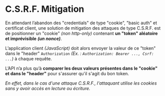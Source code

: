 # C.S.R.F. Mitigation

En attendant l’abandon des "credentials" de type "cookie", "basic auth" et certificat client, une solution de mitigation des attaques de type C.S.R.F. est de positionner un "cookie" _\(non http-only\)_ contenant **un "token" aléatoire et imprévisible** _**\(un nonce\)**_.

L’application client _\(JavaScript\)_ doit alors envoyer la valeur de ce "token" dans le "header" `Authorization` _\(Ex. : `Authorization: Bearer ..., Csrf: ...`\)_ à chaque requête.

L’API n’a plus qu’à **comparer les deux valeurs présentes dans le "cookie" et dans le "header"** pour s'assurer qu'il s'agit du bon token.

_En effet, dans le cas d'une attaque C.S.R.F., l'attaquant utilise les cookies sans y avoir accès en lecture ou écriture._

